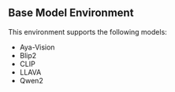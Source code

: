 ## Base Model Environment

This environment supports the following models:
- Aya-Vision
- Blip2
- CLIP
- LLAVA
- Qwen2
